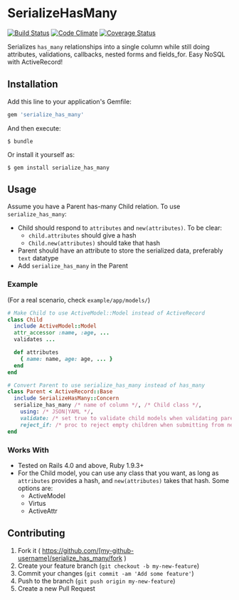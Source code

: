 # SerializeHasMany

[![Build Status](https://travis-ci.org/rdsubhas/serialize_has_many.svg?branch=master)](https://travis-ci.org/rdsubhas/serialize_has_many) [![Code Climate](https://codeclimate.com/github/rdsubhas/serialize_has_many/badges/gpa.svg)](https://codeclimate.com/github/rdsubhas/serialize_has_many) [![Coverage Status](https://img.shields.io/coveralls/rdsubhas/serialize_has_many.svg)](https://coveralls.io/r/rdsubhas/serialize_has_many)

Serializes `has_many` relationships into a single column while still doing attributes, validations, callbacks, nested forms and fields_for. Easy NoSQL with ActiveRecord!

## Installation

Add this line to your application's Gemfile:

```ruby
gem 'serialize_has_many'
```

And then execute:

    $ bundle

Or install it yourself as:

    $ gem install serialize_has_many

## Usage

Assume you have a Parent has-many Child relation. To use `serialize_has_many`:

* Child should respond to `attributes` and `new(attributes)`. To be clear:
  * `child.attributes` should give a hash
  * `Child.new(attributes)` should take that hash
* Parent should have an attribute to store the serialized data, preferably `text` datatype
* Add `serialize_has_many` in the Parent

### Example

(For a real scenario, check `example/app/models/`)

```ruby
# Make Child to use ActiveModel::Model instead of ActiveRecord
class Child
  include ActiveModel::Model
  attr_accessor :name, :age, ...
  validates ...

  def attributes
    { name: name, age: age, ... }
  end
end

# Convert Parent to use serialize_has_many instead of has_many
class Parent < ActiveRecord::Base
  include SerializeHasMany::Concern
  serialize_has_many /* name of column */, /* Child class */,
    using: /* JSON|YAML */,
    validate: /* set true to validate child models when validating parent */,
    reject_if: /* proc to reject empty children when submitting from nested forms */
end
```

### Works With

* Tested on Rails 4.0 and above, Ruby 1.9.3+
* For the Child model, you can use any class that you want, as long as `attributes` provides a hash, and `new(attributes)` takes that hash. Some options are:
  * ActiveModel
  * Virtus
  * ActiveAttr

## Contributing

1. Fork it ( https://github.com/[my-github-username]/serialize_has_many/fork )
2. Create your feature branch (`git checkout -b my-new-feature`)
3. Commit your changes (`git commit -am 'Add some feature'`)
4. Push to the branch (`git push origin my-new-feature`)
5. Create a new Pull Request
